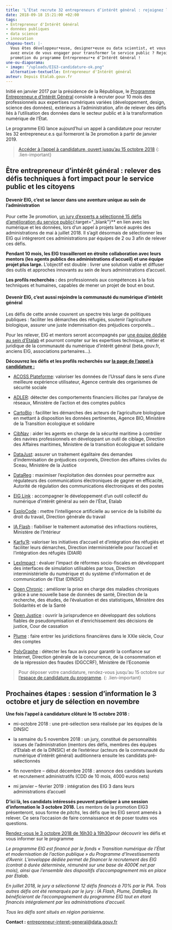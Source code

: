 ```yaml
---
title: 'L’État recrute 32 entrepreneurs d’intérêt général : rejoignez la 3e promotion!'
date: 2018-09-18 15:21:00 +02:00
tags:
- Entrepreneur d'Intérêt Général
- données publiques
- data science
- innovation
chapeau-text: |-
  Vous êtes développeur•euse, designer•euse ou data scientist, et vous
  avez envie de vous engager pour transformer le service public ? Rejoignez la 3e
  promotion du programme Entrepreneur•e d’Intérêt Général !
une-ou-diaporama:
- image: "/uploads/EIG3-candidature-ok.png"
  alternative-textuelle: Entrepreneur d'Intérêt général
auteur: Depuis Etalab.gouv.fr
---
```


Initié en janvier 2017 par la présidence de la République, le [Programme Entrepreneur.e d’Intérêt Général](https://entrepreneur-interet-general.etalab.gouv.fr/) 
consiste à recruter pour 10 mois des professionnels aux expertises numériques variées (développement, design, science des données), extérieurs à l’administration, 
afin de relever des défis liés à l’utilisation des données dans le secteur public et à la transformation numérique de l’État.

Le programme EIG lance aujourd’hui un appel à candidature pour recruter les 32 entrepreneur.e.s qui formeront la 3e promotion à partir de janvier 2019.

> [Accéder à l’appel à candidature, ouvert jusqu’au 15 octobre 2018](https://entrepreneur-interet-general.etalab.gouv.fr/candidature-eig.html)
{: .lien-important}

## Être entrepreneur d’intérêt général : relever des défis techniques à fort impact pour le service public et les citoyens

#### Devenir EIG, c’est se lancer dans une aventure unique au sein de l’administration

Pour cette 3e promotion, [un jury d’experts a sélectionné 15 défis d’amélioration du service public](https://www.etalab.gouv.fr/entrepreneur-e-dinteret-general-3eme-promotion-decouvrez-les-15-defis-laureats){:target="_blank"}** en lien avec les numérique et les données, lors d’un appel à projets lancé auprès des administrations de mai à juillet 2018. Il s’agit désormais de sélectionner les EIG qui intègreront ces administrations par équipes de 2 ou 3 afin de relever ces défis.

**Pendant 10 mois, les EIG travailleront en étroite collaboration avec leurs mentors (les agents publics des administrations d’accueil) et une équipe projet plus large.** L’objectif est double : livrer une solution viable et diffuser des outils et approches innovants au sein de leurs administrations d’accueil.

**Les profils recherchés :** des professionnels aux compétences à la fois techniques et humaines, capables de mener un projet de bout en bout.

#### Devenir EIG, c’est aussi rejoindre la communauté du numérique d’intérêt général

Les défis de cette année couvrent un spectre très large de politiques publiques : faciliter les démarches des réfugiés, soutenir l’agriculture biologique, assurer une juste indemnisation des préjudices corporels…

Pour les relever, EIG et mentors seront accompagnés par [une équipe dédiée au sein d’Etalab](https://entrepreneur-interet-general.etalab.gouv.fr/accompagnement.html) et pourront compter sur les expertises technique, métier et juridique de la communauté du numérique d’intérêt général (beta.gouv.fr, anciens EIG, associations partenaires…).

**Découvrez les défis et les profils recherchés sur [la page de l’appel à candidature :](https://entrepreneur-interet-general.etalab.gouv.fr/candidature-eig.html)**

* [ACOSS Plateforme](https://entrepreneur-interet-general.etalab.gouv.fr/defis/2019/acossplateforme.html): valoriser les données de l’Urssaf dans le sens d’une meilleure expérience utilisateur, Agence centrale des organismes de sécurité sociale

* [ADLER](https://entrepreneur-interet-general.etalab.gouv.fr/defis/2019/adler.html): détecter des comportements financiers illicites par l’analyse de réseaux, Ministère de l’action et des comptes publics

* [CartoBio](https://entrepreneur-interet-general.etalab.gouv.fr/defis/2019/cartobio.html) : faciliter les démarches des acteurs de l’agriculture biologique en mettant à disposition les données pertinentes, Agence BIO, Ministère de la Transition écologique et solidaire

* [CibNav](https://entrepreneur-interet-general.etalab.gouv.fr/defis/2019/cibnav.html) : aider les agents en charge de la sécurité maritime à contrôler des navires professionnels en développant un outil de ciblage, Direction des Affaires maritimes, Ministère de la transition écologique et solidaire

* [DataJust](https://entrepreneur-interet-general.etalab.gouv.fr/defis/2019/datajust.html): assurer un traitement égalitaire des demandes d’indemnisation de préjudices corporels, Direction des affaires civiles du Sceau, Ministère de la Justice

* [DataReg](https://entrepreneur-interet-general.etalab.gouv.fr/defis/2019/datareg.html) : maximiser l’exploitation des données pour permettre aux régulateurs des communications électroniques de gagner en efficacité, Autorité de régulation des communications électroniques et des postes

* [EIG Link](https://entrepreneur-interet-general.etalab.gouv.fr/defis/2019/eiglink.html) : accompagner le développement d’un outil collectif du numérique d’intérêt général au sein de l’État, Etalab

* [ExploCode](https://entrepreneur-interet-general.etalab.gouv.fr/defis/2019/explocode.html) : mettre l’intelligence artificielle au service de la lisibilité du droit du travail, Direction générale du travail

* [IA Flash](https://entrepreneur-interet-general.etalab.gouv.fr/defis/2019/iaflash.html) : fiabiliser le traitement automatisé des infractions routières, Ministère de l’Intérieur

* [Karfu’R](https://entrepreneur-interet-general.etalab.gouv.fr/defis/2019/karfur.html): valoriser les initiatives d’accueil et d’intégration des réfugiés et faciliter leurs démarches, Direction interministérielle pour l’accueil et l’intégration des réfugiés (DIAIR)

* [LexImpact](https://entrepreneur-interet-general.etalab.gouv.fr/defis/2019/leximpact.html) : évaluer l’impact de réformes socio-fiscales en développant des interfaces de simulation utilisables par tous, Direction interministérielle du numérique et du système d’information et de communication de l’Etat (DINSIC)

* [Open Chronic](https://entrepreneur-interet-general.etalab.gouv.fr/defis/2019/openchronic.html) : améliorer la prise en charge des maladies chroniques grâce à une nouvelle base de données de santé, Direction de la recherche, des études, de l’évaluation et des statistiques, Ministère des Solidarités et de la Santé

* [Open Justice](https://entrepreneur-interet-general.etalab.gouv.fr/defis/2019/openjustice.html) : ouvrir la jurisprudence en développant des solutions fiables de pseudonymisation et d’enrichissement des décisions de justice, Cour de cassation

* [Plume](https://entrepreneur-interet-general.etalab.gouv.fr/defis/2019/plume.html) : faire entrer les juridictions financières dans le XXIe siècle, Cour des comptes

* [PolyGraphe](https://entrepreneur-interet-general.etalab.gouv.fr/defis/2019/polygraphe.html) : détecter les faux avis pour garantir la confiance sur Internet, Direction générale de la concurrence, de la consommation et de la répression des fraudes (DGCCRF), Ministère de l’Economie

> Pour déposer votre candidature, rendez-vous jusqu’au 15 octobre sur [l’espace de candidature du programme](https://entrepreneur-interet-general.etalab.gouv.fr/candidature-eig.html).
{: .lien-important}

## Prochaines étapes : session d’information le 3 octobre et jury de sélection en novembre

**Une fois l’appel à candidature clôturé le 15 octobre 2018 :**

* mi-octobre 2018 : une pré-sélection sera réalisée par les équipes de la DINSIC

* la semaine du 5 novembre 2018 : un jury, constitué de personnalités issues de l’administration (mentors des défis, membres des équipes d’Etalab et de la DINSIC) et de l’extérieur (acteurs de la communauté du numérique d’intérêt général) auditionnera ensuite les candidats pré-sélectionnés

* fin novembre – début décembre 2018 : annonce des candidats lauréats et recrutement administratifs (CDD de 10 mois, 4000 euros nets)

* mi janvier – février 2019 : intégration des EIG 3 dans leurs administrations d’accueil

**D’ici là, les candidats intéressés peuvent participer à une session d’information le 3 octobre 2018.** Les mentors de la promotion EIG3 présenteront, sous forme de *pitchs*, les défis que les EIG seront amenés à relever. Ce sera l’occasion de faire connaissance et de poser toutes vos questions.

[Rendez-vous le 3 octobre 2018 de 16h30 à 19h30](https://etalab-eig3.eventbrite.fr)pour découvrir les défis et vous informer sur le programme

*Le programme EIG est financé par le fonds « Transition numérique de l’État et modernisation de l’action publique » du Programme d’Investissements d’Avenir. L’enveloppe dédiée permet de financer le recrutement des EIG (contrat à durée déterminée, rémunéré sur une base de 4000€ net par mois), ainsi que l’ensemble des dispositifs d’accompagnement mis en place par Etalab.*

*En juillet 2018, le jury a sélectionné 12 défis financés à 70% par le PIA. Trois autres défis ont été remarqués par le jury : IA Flash, Plume, DataReg. Ils bénéficieront de l’accompagnement du programme EIG tout en étant financés intégralement par les administrations d’accueil.*

*Tous les défis sont situés en région parisienne.*

**Contact :** [entrepreneur-interet-general@data.gouv.fr](mailto:entrepreneur-interet-general@data.gouv.fr)
